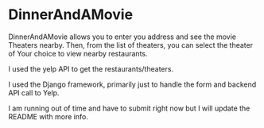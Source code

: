# DinnerAndAMovie

DinnerAndAMovie allows you to enter you address and see the movie Theaters
nearby. Then, from the list of theaters, you can select the theater of Your
choice to view nearby restaurants.

I used the yelp API to get the restaurants/theaters.

I used the Django framework, primarily just to handle the form and backend API
call to Yelp.

I am running out of time and have to submit right now but I will update the
README with more info.
